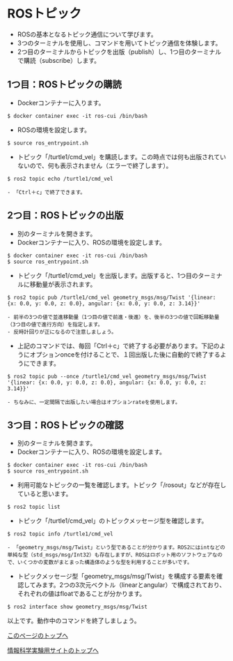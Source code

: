 # ROSトピック
- ROSの基本となるトピック通信について学びます。
- 3つのターミナルを使用し、コマンドを用いてトピック通信を体験します。
- 2つ目のターミナルからトピックを出版（publish）し、1つ目のターミナルで購読（subscribe）します。

## 1つ目：ROSトピックの購読
- Dockerコンテナーに入ります。
```
$ docker container exec -it ros-cui /bin/bash
```
- ROSの環境を設定します。
```
$ source ros_entrypoint.sh
```
- トピック「/turtle1/cmd_vel」を購読します。この時点では何も出版されていないので、何も表示されません（エラーで終了します）。
```
$ ros2 topic echo /turtle1/cmd_vel
```
    - 「Ctrl＋c」で終了できます。

## 2つ目：ROSトピックの出版
- 別のターミナルを開きます。
- Dockerコンテナーに入り、ROSの環境を設定します。
```
$ docker container exec -it ros-cui /bin/bash
$ source ros_entrypoint.sh
```
- トピック「/turtle1/cmd_vel」を出版します。出版すると、1つ目のターミナルに移動量が表示されます。
```
$ ros2 topic pub /turtle1/cmd_vel geometry_msgs/msg/Twist '{linear: {x: 0.0, y: 0.0, z: 0.0}, angular: {x: 0.0, y: 0.0, z: 3.14}}'
```  
    - 前半の3つの値で並進移動量（1つ目の値で前進・後進）を、後半の3つの値で回転移動量（3つ目の値で進行方向）を指定します。
    - 反時計回りが正になるので注意しましょう。
- 上記のコマンドでは、毎回「Ctrl＋c」で終了する必要があります。下記のようにオプションonceを付けることで、１回出版した後に自動的で終了するようにできます。
```
$ ros2 topic pub --once /turtle1/cmd_vel geometry_msgs/msg/Twist '{linear: {x: 0.0, y: 0.0, z: 0.0}, angular: {x: 0.0, y: 0.0, z: 3.14}}'
```
    - ちなみに、一定間隔で出版したい場合はオプションrateを使用します。

## 3つ目：ROSトピックの確認
- 別のターミナルを開きます。
- Dockerコンテナーに入り、ROSの環境を設定します。
```
$ docker container exec -it ros-cui /bin/bash
$ source ros_entrypoint.sh
```
- 利用可能なトピックの一覧を確認します。トピック「/rosout」などが存在していると思います。
```
$ ros2 topic list
```
- トピック「/turtle1/cmd_vel」のトピックメッセージ型を確認します。
```
$ ros2 topic info /turtle1/cmd_vel
```
    - 「geometry_msgs/msg/Twist」という型であることが分かります。ROS2にはintなどの単純な型（std_msgs/msg/Int32）も存在しますが、ROSはロボット用のソフトウェアなので、いくつかの変数がまとまった構造体のような型を利用することが多いです。
- トピックメッセージ型「geometry_msgs/msg/Twist」を構成する要素を確認してみます。2つの3次元ベクトル（linearとangular）で構成されており、それぞれの値はfloatであることが分かります。  
```
$ ros2 interface show geometry_msgs/msg/Twist
```

以上です。動作中のコマンドを終了しましょう。

[このページのトップへ](#)

[情報科学実験用サイトのトップへ](https://stl-apu.github.io/laboratory_experiments/)
